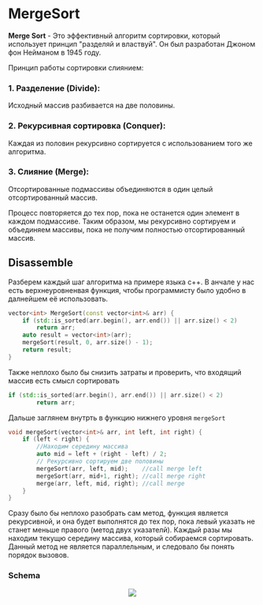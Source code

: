 # MergeSort
**Merge Sort** - Это эффективный алгоритм сортировки, который использует принцип "разделяй и властвуй". Он был разработан Джоном фон Нейманом в 1945 году.

Принцип работы сортировки слиянием:

### 1. Разделение (Divide): 
Исходный массив разбивается на две половины.
### 2. Рекурсивная сортировка (Conquer):
Каждая из половин рекурсивно сортируется с использованием того же алгоритма.
### 3. Слияние (Merge):
Отсортированные подмассивы объединяются в один целый отсортированный массив.

Процесс повторяется до тех пор, пока не останется один элемент в каждом подмассиве. Таким образом, мы рекурсивно сортируем и объединяем массивы, пока не получим полностью отсортированный массив.
## Disassemble
Разберем каждый шаг алгоритма на примере языка c++. В анчале у нас есть верхнеуровненвая функция, чтобы программисту было удобно в далнейшем её использовать.
```cpp
vector<int> MergeSort(const vector<int>& arr) {
    if (std::is_sorted(arr.begin(), arr.end()) || arr.size() < 2)
        return arr;
    auto result = vector<int>(arr);
    mergeSort(result, 0, arr.size() - 1);
    return result;
}
```
Также неплохо было бы снизить затраты и проверить, что входящий массив есть смысл сортировать
```cpp
if (std::is_sorted(arr.begin(), arr.end()) || arr.size() < 2)
        return arr;
```
Дальше заглянем внутрть в функцию нижнего уровня ```mergeSort```
```cpp
void mergeSort(vector<int>& arr, int left, int right) {
    if (left < right) {
        //Находим середину массива
        auto mid = left + (right - left) / 2;
        // Рекурсивно сортируем две половины
        mergeSort(arr, left, mid);    //call merge left
        mergeSort(arr, mid+1, right); //call merge right
        merge(arr, left, mid, right); //call merge
    }
}
```
Сразу было бы неплохо разобрать сам метод, функция является рекурсивной, и она будет выполнятся до тех пор, пока левый указать не станет меньше правого (метод двух указателй). Каждый разы мы находим текущю середину массива, который собираемся сортировать. Данный метод не является параллельным, и следовало бы понять порядок вызовов.
### Schema
<p align="center">
<img src="https://github.com/shkvik/leet-code/assets/75574213/c714eac0-78a6-46b3-b79b-91dd643a7ffe"
</p>

